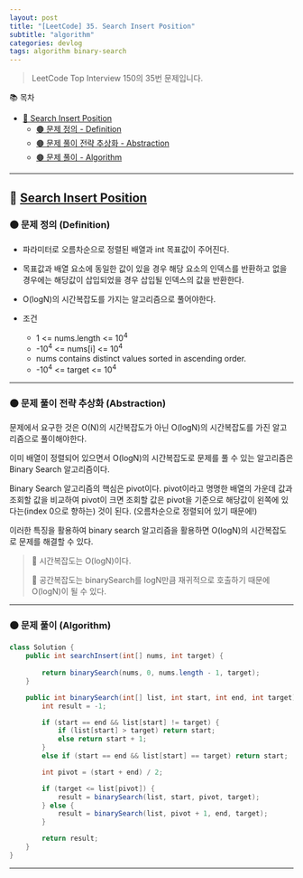 ```yaml
---
layout: post
title: "[LeetCode] 35. Search Insert Position"
subtitle: "algorithm"
categories: devlog
tags: algorithm binary-search
---
```


> LeetCode Top Interview 150의 35번 문제입니다.

<!--more-->

📚 목차
- [🌱 Search Insert Position](#-search-insert-position)
  - [🟤 문제 정의 - Definition](#-문제-요약-definition)
  - [🟤 문제 풀이 전략 추상화 - Abstraction](#-문제-풀이-전략-추상화-abstraction)
  - [🟤 문제 풀이 - Algorithm](#-문제-풀이-algorithm)

----

## 🌱 [Search Insert Position](https://leetcode.com/problems/search-insert-position/description/?envType=study-plan-v2&envId=top-interview-150)

### 🟤 문제 정의 (Definition)

- 파라미터로 오름차순으로 정렬된 배열과 int 목표값이 주어진다.
- 목표값과 배열 요소에 동일한 값이 있을 경우 해당 요소의 인덱스를 반환하고 없을 경우에는 해당값이 삽입되었을 경우 삽입될 인덱스의 값을 반환한다.
- O(logN)의 시간복잡도를 가지는 알고리즘으로 풀어야한다.

- 조건
  - 1 <= nums.length <= 10<sup>4</sup>
  - -10<sup>4</sup> <= nums[i] <= 10<sup>4</sup>
  - nums contains distinct values sorted in ascending order.
  - -10<sup>4</sup> <= target <= 10<sup>4</sup>

---

### 🟤 문제 풀이 전략 추상화 (Abstraction)

문제에서 요구한 것은 O(N)의 시간복잡도가 아닌 O(logN)의 시간복잡도를 가진 알고리즘으로 풀이해야한다. 

이미 배열이 정렬되어 있으면서 O(logN)의 시간복잡도로 문제를 풀 수 있는 알고리즘은 Binary Search 알고리즘이다.

Binary Search 알고리즘의 핵심은 pivot이다. pivot이라고 명명한 배열의 가운데 값과 조회할 값을 비교하여 pivot이 크면 
조회할 값은 pivot을 기준으로 해당값이 왼쪽에 있다는(index 0으로 향하는) 것이 된다. (오름차순으로 정렬되어 있기 때문에!) 

이러한 특징을 활용하여 binary search 알고리즘을 활용하면 O(logN)의 시간복잡도로 문제를 해결할 수 있다.

> 🥕 시간복잡도는 O(logN)이다.
> 
> 🥕 공간복잡도는 binarySearch를 logN만큼 재귀적으로 호출하기 때문에 O(logN)이 될 수 있다.

---

### 🟤 문제 풀이 (Algorithm)

```java
class Solution {
    public int searchInsert(int[] nums, int target) {
        
        return binarySearch(nums, 0, nums.length - 1, target);
    }

    public int binarySearch(int[] list, int start, int end, int target) {
        int result = -1;

        if (start == end && list[start] != target) {
            if (list[start] > target) return start;
            else return start + 1;
        }
        else if (start == end && list[start] == target) return start;

        int pivot = (start + end) / 2;

        if (target <= list[pivot]) {
            result = binarySearch(list, start, pivot, target);
        } else {
            result = binarySearch(list, pivot + 1, end, target);
        }

        return result;
    }
}
```

---
